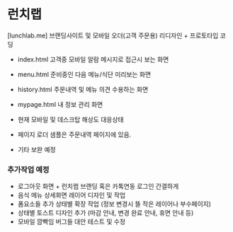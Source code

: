 # 런치랩
[lunchlab.me] 브랜딩사이트 및 모바일 오더(고객 주문용)
리디자인 + 프로토타입 코딩

- index.html 고객중 모바일 알람 메시지로 접근시 보는 화면
- menu.html 준비중인 다음 메뉴/식단 미리보는 화면
- history.html 주문내역 및 메뉴 의견 수용하는 화면
- mypage.html 내 정보 관리 화면

- 현재 모바일 및 데스크탑 해상도 대응상태
- 페이지 로더 샘플은 주문내역 페이지에 있음.
- 기타 보완 예정

### 추가작업 예정
- 로그아웃 화면 + 런치랩 브랜딩 혹은 카톡연동 로그인 간결하게
- 음식 메뉴 상세화면 레이어 디자인 및 작업
- 폼요소들 추가 상태별 확장 작업 (정보 변경시 뜰 작은 레이어나 부수페이지)
- 상태별 토스트 디자인 추가 (마감 안내, 변경 완료 안내, 휴면 안내 등)
- 모바일 깜빡임 버그들 대안 테스트 및 수정
